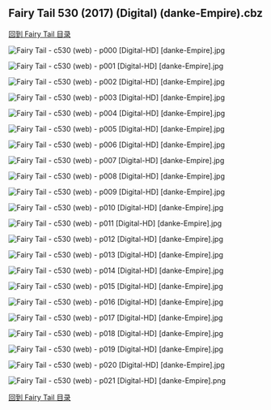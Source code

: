 ## Fairy Tail 530 (2017) (Digital) (danke-Empire).cbz


[回到 Fairy Tail 目录](https://github.com/alicewish/markdown/blob/master/series/Fairy-Tail.md)


![Fairy Tail - c530 (web) - p000 [Digital-HD] [danke-Empire].jpg](https://wx1.sinaimg.cn/large/6a9fdecagy1fpjq62c3pej21j82cwnpd.jpg)

![Fairy Tail - c530 (web) - p001 [Digital-HD] [danke-Empire].jpg](https://wx1.sinaimg.cn/large/6a9fdecagy1fpjq6a9of9j21kl2cw1kx.jpg)

![Fairy Tail - c530 (web) - p002 [Digital-HD] [danke-Empire].jpg](https://wx1.sinaimg.cn/large/6a9fdecagy1fpjq6qhetlj21kl2cwb2a.jpg)

![Fairy Tail - c530 (web) - p003 [Digital-HD] [danke-Empire].jpg](https://wx1.sinaimg.cn/large/6a9fdecagy1fpjq75qp5tj21kl2cw1ky.jpg)

![Fairy Tail - c530 (web) - p004 [Digital-HD] [danke-Empire].jpg](https://wx1.sinaimg.cn/large/6a9fdecagy1fpjq7fm0fhj21kl2cwhdt.jpg)

![Fairy Tail - c530 (web) - p005 [Digital-HD] [danke-Empire].jpg](https://wx1.sinaimg.cn/large/6a9fdecagy1fpjq7ox6tjj21kl2cwkjl.jpg)

![Fairy Tail - c530 (web) - p006 [Digital-HD] [danke-Empire].jpg](https://wx1.sinaimg.cn/large/6a9fdecagy1fpjq7xx5pnj21kl2cwkjl.jpg)

![Fairy Tail - c530 (web) - p007 [Digital-HD] [danke-Empire].jpg](https://wx1.sinaimg.cn/large/6a9fdecagy1fpjq8bm94nj21kl2cwnpd.jpg)

![Fairy Tail - c530 (web) - p008 [Digital-HD] [danke-Empire].jpg](https://wx1.sinaimg.cn/large/6a9fdecagy1fpjq8p9uwoj21kl2cwu0x.jpg)

![Fairy Tail - c530 (web) - p009 [Digital-HD] [danke-Empire].jpg](https://wx1.sinaimg.cn/large/6a9fdecagy1fpjq8xkb1mj21kl2cwqv5.jpg)

![Fairy Tail - c530 (web) - p010 [Digital-HD] [danke-Empire].jpg](https://wx1.sinaimg.cn/large/6a9fdecagy1fpjq96s387j21kl2cw4qp.jpg)

![Fairy Tail - c530 (web) - p011 [Digital-HD] [danke-Empire].jpg](https://wx1.sinaimg.cn/large/6a9fdecagy1fpjq9hcaghj21kl2cw7wh.jpg)

![Fairy Tail - c530 (web) - p012 [Digital-HD] [danke-Empire].jpg](https://wx1.sinaimg.cn/large/6a9fdecagy1fpjq9nlw0yj21kl2cwb29.jpg)

![Fairy Tail - c530 (web) - p013 [Digital-HD] [danke-Empire].jpg](https://wx1.sinaimg.cn/large/6a9fdecagy1fpjqa031boj21kl2cw4qp.jpg)

![Fairy Tail - c530 (web) - p014 [Digital-HD] [danke-Empire].jpg](https://wx1.sinaimg.cn/large/6a9fdecagy1fpjqa7rkjyj21kl2cwu0x.jpg)

![Fairy Tail - c530 (web) - p015 [Digital-HD] [danke-Empire].jpg](https://wx1.sinaimg.cn/large/6a9fdecagy1fpjqah9zxqj21kl2cwb29.jpg)

![Fairy Tail - c530 (web) - p016 [Digital-HD] [danke-Empire].jpg](https://wx1.sinaimg.cn/large/6a9fdecagy1fpjqatk111j21kl2cwkjl.jpg)

![Fairy Tail - c530 (web) - p017 [Digital-HD] [danke-Empire].jpg](https://wx1.sinaimg.cn/large/6a9fdecagy1fpjqbaaoohj21kl2cwe81.jpg)

![Fairy Tail - c530 (web) - p018 [Digital-HD] [danke-Empire].jpg](https://wx1.sinaimg.cn/large/6a9fdecagy1fpjqbi1mfaj21kl2cwkjl.jpg)

![Fairy Tail - c530 (web) - p019 [Digital-HD] [danke-Empire].jpg](https://wx1.sinaimg.cn/large/6a9fdecagy1fpjqbtyw9gj21kl2cwhdt.jpg)

![Fairy Tail - c530 (web) - p020 [Digital-HD] [danke-Empire].jpg](https://wx1.sinaimg.cn/large/6a9fdecagy1fpjqc4fu2mj21kl2cwb29.jpg)

![Fairy Tail - c530 (web) - p021 [Digital-HD] [danke-Empire].png](https://wx1.sinaimg.cn/large/6a9fdecagy1fokqnzq970j21kl2cw0np.jpg)

[回到 Fairy Tail 目录](https://github.com/alicewish/markdown/blob/master/series/Fairy-Tail.md)


